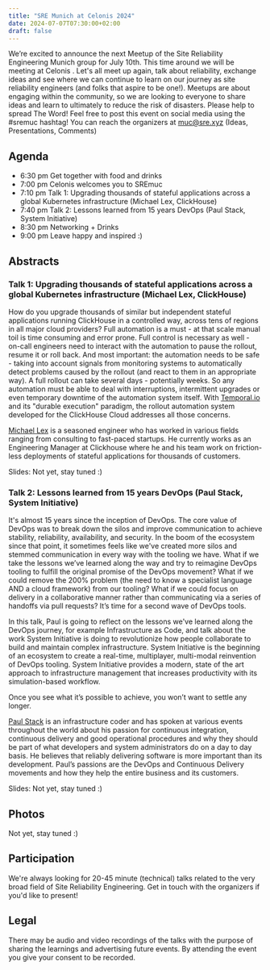 ```yaml
---
title: "SRE Munich at Celonis 2024"
date: 2024-07-07T07:30:00+02:00
draft: false
---
```


We’re excited to announce the next Meetup of the Site Reliability Engineering Munich group for July 10th.
This time around we will be meeting at Celonis . Let's all meet up again, talk about reliability, exchange ideas and see where we can continue to learn on our journey as site reliability engineers (and folks that aspire to be one!).
Meetups are about engaging within the community, so we are looking to everyone to share ideas and learn to ultimately to reduce the risk of disasters.
Please help to spread The Word! Feel free to post this event on social media using the #sremuc hashtag!
You can reach the organizers at muc@sre.xyz (Ideas, Presentations, Comments)

## Agenda

* 6:30 pm Get together with food and drinks
* 7:00 pm Celonis welcomes you to SREmuc
* 7:10 pm Talk 1: Upgrading thousands of stateful applications across a global Kubernetes infrastructure (Michael Lex, ClickHouse)
* 7:40 pm Talk 2: Lessons learned from 15 years DevOps (Paul Stack, System Initiative)
* 8:30 pm Networking + Drinks
* 9:00 pm Leave happy and inspired :)


## Abstracts

### Talk 1: Upgrading thousands of stateful applications across a global Kubernetes infrastructure (Michael Lex, ClickHouse)

How do you upgrade thousands of similar but independent stateful applications running ClickHouse in a controlled way, across tens of regions in all major cloud providers? Full automation is a must - at that scale manual toil is time consuming and error prone. Full control is necessary as well - on-call engineers need to interact with the automation to pause the rollout, resume it or roll back. And most important: the automation needs to be safe - taking into account signals from monitoring systems to automatically detect problems caused by the rollout (and react to them in an appropriate way). A full rollout can take several days - potentially weeks. So any automation must be able to deal with interruptions, intermittent upgrades or even temporary downtime of the automation system itself. With [Temporal.io](Temporal.io) and its "durable execution" paradigm, the rollout automation system developed for the ClickHouse Cloud addresses all those concerns.

[Michael Lex](https://www.linkedin.com/in/michael-lex-a84a9b1b8/) is a seasoned engineer who has worked in various fields ranging from consulting to fast-paced startups. He currently works as an Engineering Manager at Clickhouse where he and his team work on friction-less deployments of stateful applications for thousands of customers.

Slides: Not yet, stay tuned :)

### Talk 2: Lessons learned from 15 years DevOps (Paul Stack, System Initiative)

It's almost 15 years since the inception of DevOps. The core value of DevOps was to break down the silos and improve communication to achieve stability, reliability, availability, and security. In the boom of the ecosystem since that point, it sometimes feels like we've created more silos and stemmed communication in every way with the tooling we have. What if we take the lessons we’ve learned along the way and try to reimagine DevOps tooling to fulfill the original promise of the DevOps movement? What if we could remove the 200% problem (the need to know a specialist language AND a cloud framework) from our tooling? What if we could focus on delivery in a collaborative manner rather than communicating via a series of handoffs via pull requests? It’s time for a second wave of DevOps tools.

In this talk, Paul is going to reflect on the lessons we've learned along the DevOps journey, for example Infrastructure as Code, and talk about the work System Initiative is doing to revolutionize how people collaborate to build and maintain complex infrastructure. System Initiative is the beginning of an ecosystem to create a real-time, multiplayer, multi-modal reinvention of DevOps tooling. System Initiative provides a modern, state of the art approach to infrastructure management that increases productivity with its simulation-based workflow.

Once you see what it’s possible to achieve, you won’t want to settle any longer.

[Paul Stack](https://www.linkedin.com/in/stack72/) is an infrastructure coder and has spoken at various events throughout the world about his passion for continuous integration, continuous delivery and good operational procedures and why they should be part of what developers and system administrators do on a day to day basis. He believes that reliably delivering software is more important than its development. Paul’s passions are the DevOps and Continuous Delivery movements and how they help the entire business and its customers.

Slides: Not yet, stay tuned :)

## Photos

Not yet, stay tuned :)

## Participation

We're always looking for 20-45 minute (technical) talks related to the very broad field of Site Reliability Engineering.
Get in touch with the organizers if you'd like to present!

## Legal

There may be audio and video recordings of the talks with the purpose of sharing the learnings and advertising future events. 
By attending the event you give your consent to be recorded.
